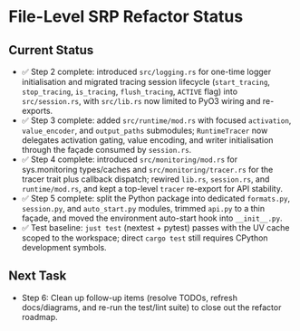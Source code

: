 # File-Level SRP Refactor Status

## Current Status
- ✅ Step 2 complete: introduced `src/logging.rs` for one-time logger initialisation and migrated tracing session lifecycle (`start_tracing`, `stop_tracing`, `is_tracing`, `flush_tracing`, `ACTIVE` flag) into `src/session.rs`, with `src/lib.rs` now limited to PyO3 wiring and re-exports.
- ✅ Step 3 complete: added `src/runtime/mod.rs` with focused `activation`, `value_encoder`, and `output_paths` submodules; `RuntimeTracer` now delegates activation gating, value encoding, and writer initialisation through the façade consumed by `session.rs`.
- ✅ Step 4 complete: introduced `src/monitoring/mod.rs` for sys.monitoring types/caches and `src/monitoring/tracer.rs` for the tracer trait plus callback dispatch; rewired `lib.rs`, `session.rs`, and `runtime/mod.rs`, and kept a top-level `tracer` re-export for API stability.
- ✅ Step 5 complete: split the Python package into dedicated `formats.py`, `session.py`, and `auto_start.py` modules, trimmed `api.py` to a thin façade, and moved the environment auto-start hook into `__init__.py`.
- ✅ Test baseline: `just test` (nextest + pytest) passes with the UV cache scoped to the workspace; direct `cargo test` still requires CPython development symbols.

## Next Task
- Step 6: Clean up follow-up items (resolve TODOs, refresh docs/diagrams, and re-run the test/lint suite) to close out the refactor roadmap.
